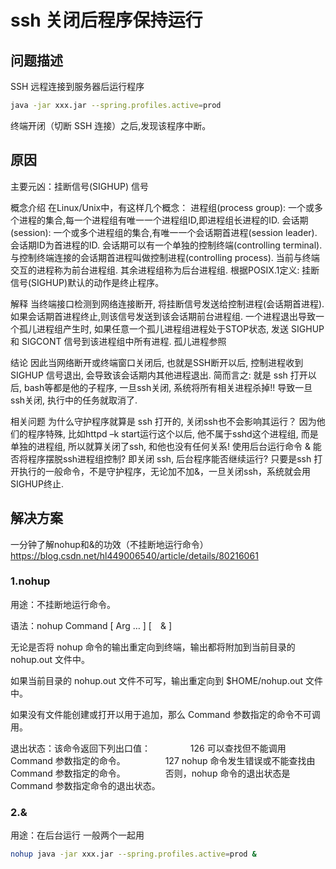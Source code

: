 # ssh 关闭后程序保持运行

## 问题描述

SSH 远程连接到服务器后运行程序

```sh
java -jar xxx.jar --spring.profiles.active=prod
```

终端开闭（切断 SSH 连接）之后,发现该程序中断。

## 原因

主要元凶：挂断信号(SIGHUP) 信号

概念介绍
在Linux/Unix中，有这样几个概念：
进程组(process group): 一个或多个进程的集合,每一个进程组有唯一一个进程组ID,即进程组长进程的ID.
会话期(session): 一个或多个进程组的集合,有唯一一个会话期首进程(session leader). 会话期ID为首进程的ID.
会话期可以有一个单独的控制终端(controlling terminal).
与控制终端连接的会话期首进程叫做控制进程(controlling process).
当前与终端交互的进程称为前台进程组.
其余进程组称为后台进程组.
根据POSIX.1定义: 挂断信号(SIGHUP)默认的动作是终止程序。

解释
当终端接口检测到网络连接断开, 将挂断信号发送给控制进程(会话期首进程).
如果会话期首进程终止,则该信号发送到该会话期前台进程组.
一个进程退出导致一个孤儿进程组产生时, 如果任意一个孤儿进程组进程处于STOP状态, 发送 SIGHUP 和 SIGCONT 信号到该进程组中所有进程.
孤儿进程参照

结论
因此当网络断开或终端窗口关闭后, 也就是SSH断开以后, 控制进程收到 SIGHUP 信号退出, 会导致该会话期内其他进程退出.
简而言之: 就是 ssh 打开以后, bash等都是他的子程序, 一旦ssh关闭, 系统将所有相关进程杀掉!! 导致一旦ssh关闭, 执行中的任务就取消了.

相关问题
为什么守护程序就算是 ssh 打开的, 关闭ssh也不会影响其运行？
因为他们的程序特殊, 比如httpd –k start运行这个以后, 他不属于sshd这个进程组, 而是单独的进程组, 所以就算关闭了ssh, 和他也没有任何关系!
使用后台运行命令 & 能否将程序摆脱ssh进程组控制? 即关闭 ssh, 后台程序能否继续运行?
只要是ssh 打开执行的一般命令，不是守护程序，无论加不加&，一旦关闭ssh，系统就会用SIGHUP终止.

## 解决方案

一分钟了解nohup和&的功效（不挂断地运行命令）
https://blog.csdn.net/hl449006540/article/details/80216061

### 1.nohup

用途：不挂断地运行命令。

语法：nohup Command [ Arg … ] [　& ]

无论是否将 nohup 命令的输出重定向到终端，输出都将附加到当前目录的 nohup.out 文件中。

如果当前目录的 nohup.out 文件不可写，输出重定向到 $HOME/nohup.out 文件中。

如果没有文件能创建或打开以用于追加，那么 Command 参数指定的命令不可调用。

退出状态：该命令返回下列出口值： 　　
　　126 可以查找但不能调用 Command 参数指定的命令。 　　
　　127 nohup 命令发生错误或不能查找由 Command 参数指定的命令。 　　
　　否则，nohup 命令的退出状态是 Command 参数指定命令的退出状态。

### 2.&

用途：在后台运行
一般两个一起用

```sh
nohup java -jar xxx.jar --spring.profiles.active=prod &
```

